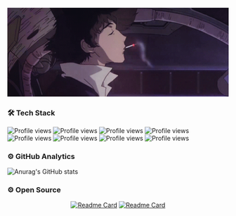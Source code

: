 <p align="center">
  <img width="900" src="https://github.com/xoheveras/xoheveras/blob/master/Readme/Images/BG.gif">
</p>

### 🛠  Tech Stack

![Profile views](https://img.shields.io/static/v1?style=for-the-badge&label=&message=C%23&color=543f53)
![Profile views](https://img.shields.io/static/v1?style=for-the-badge&label=&message=Python&color=543f53)
![Profile views](https://img.shields.io/static/v1?style=for-the-badge&label=&message=SQL&color=543f53)
![Profile views](https://img.shields.io/static/v1?style=for-the-badge&label=&message=.NET&color=543f53)
![Profile views](https://img.shields.io/static/v1?style=for-the-badge&label=&message=Delphi&color=543f53)
![Profile views](https://img.shields.io/static/v1?style=for-the-badge&label=&message=Html%2BCSS3&color=543f53)
![Profile views](https://img.shields.io/static/v1?style=for-the-badge&label=&message=JavaScript&color=543f53)
![Profile views](https://img.shields.io/static/v1?style=for-the-badge&label=&message=Pawn&color=543f53)

### ⚙️  GitHub Analytics

![Anurag's GitHub stats](https://github-readme-stats.vercel.app/api?username=xoheveras&theme=dark&border_color=0d1117&bg_color=0d1117)

### ⚙️  Open Source


<div align="center">

[![Readme Card](https://github-readme-stats.vercel.app/api/pin/?username=RetCode&repo=XoMeneger&theme=dark&border_color=0d1117&bg_color=0d1117)](https://github.com/Xeveerinc/XoMeneger) [![Readme Card](https://github-readme-stats.vercel.app/api/pin/?username=RetCode&repo=XoMeneger&theme=dark&border_color=0d1117&bg_color=0d1117)](https://github.com/McVanhellm/College_project)
  
</div>
